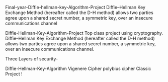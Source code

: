 Final-year-Diffie-hellman-key-Algorithm-Project
Diffie–Hellman Key Exchange Method (hereafter called the D-H method) allows two parties agree upon a shared secret number, a symmetric key, over an insecure communications channel

Diffie-Hellman-Key-Algorithm-Project
Top class project using cryptography. Diffie–Hellman Key Exchange Method (hereafter called the D-H method) allows two parties agree upon a shared secret number, a symmetric key, over an insecure communications channel.

Three Layers of security-

Diffie-Hellman-Key-Algorithm
Vigenere Cipher
polybius cipher
Classic Project !
